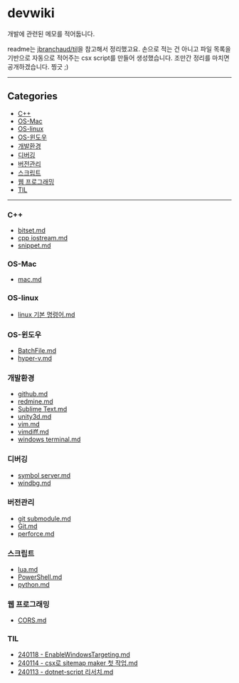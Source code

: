 # devwiki

개발에 관련된 메모를 적어둡니다.

readme는 [jbranchaud/til](https://github.com/jbranchaud/til/blob/master/README.md)을 참고해서 정리했고요. 손으로 적는 건 아니고 파일 목록을 기반으로 자동으로 적어주는 csx script를 만들어 생성했습니다.
조만간 정리를 마치면 공개하겠습니다. 찡긋 ;)

---

<!-- sitemap start -->

## Categories

* [C++](#c++)
* [OS-Mac](#os-mac)
* [OS-linux](#os-linux)
* [OS-윈도우](#os-윈도우)
* [개발환경](#개발환경)
* [디버깅](#디버깅)
* [버전관리](#버전관리)
* [스크립트](#스크립트)
* [웹 프로그래밍](#웹-프로그래밍)
* [TIL](#til)

---

### C++

- [bitset.md](C++\bitset.md)
- [cpp iostream.md](C++\cpp%20iostream.md)
- [snippet.md](C++\snippet.md)

### OS-Mac

- [mac.md](OS-Mac\mac.md)

### OS-linux

- [linux 기본 명령어.md](OS-linux\linux%20기본%20명령어.md)

### OS-윈도우

- [BatchFile.md](OS-윈도우\BatchFile.md)
- [hyper-v.md](OS-윈도우\hyper-v.md)

### 개발환경

- [github.md](개발환경\github.md)
- [redmine.md](개발환경\redmine.md)
- [Sublime Text.md](개발환경\Sublime%20Text.md)
- [unity3d.md](개발환경\unity3d.md)
- [vim.md](개발환경\vim.md)
- [vimdiff.md](개발환경\vimdiff.md)
- [windows terminal.md](개발환경\windows%20terminal.md)

### 디버깅

- [symbol server.md](디버깅\symbol%20server.md)
- [windbg.md](디버깅\windbg.md)

### 버전관리

- [git submodule.md](버전관리\git%20submodule.md)
- [Git.md](버전관리\Git.md)
- [perforce.md](버전관리\perforce.md)

### 스크립트

- [lua.md](스크립트\lua.md)
- [PowerShell.md](스크립트\PowerShell.md)
- [python.md](스크립트\python.md)

### 웹 프로그래밍

- [CORS.md](웹%20프로그래밍\CORS.md)

### TIL

- [240118 - EnableWindowsTargeting.md](TIL\240118%20-%20EnableWindowsTargeting.md)
- [240114 - csx로 sitemap maker 첫 작업.md](TIL\240114%20-%20csx로%20sitemap%20maker%20첫%20작업.md)
- [240113 - dotnet-script 리서치.md](TIL\240113%20-%20dotnet-script%20리서치.md)

<!-- sitemap end -->